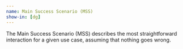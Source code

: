 ```yaml
---
name: Main Success Scenario (MSS)
show-in: [dg]
---
```


The Main Success Scenario (MSS) describes the most straightforward interaction for a given use case, assuming that nothing goes wrong.